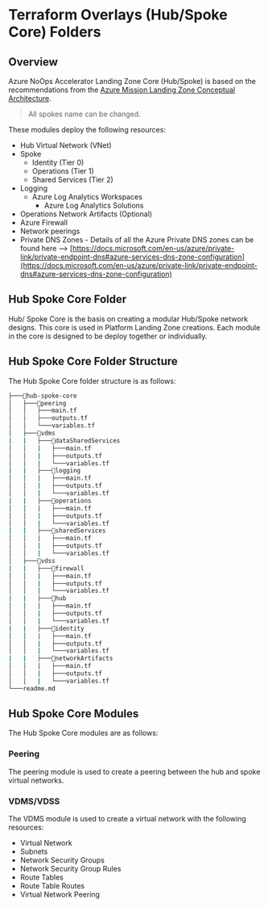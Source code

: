 # Terraform Overlays (Hub/Spoke Core) Folders

## Overview

Azure NoOps Accelerator Landing Zone Core (Hub/Spoke) is based on the recommendations from the [Azure Mission Landing Zone Conceptual Architecture](https://github.com/Azure/missionlz).

> All spokes name can be changed.

These modules deploy the following resources:

* Hub Virtual Network (VNet)  
* Spoke
  * Identity (Tier 0)
  * Operations (Tier 1)
  * Shared Services (Tier 2)
* Logging
  * Azure Log Analytics Workspaces
    * Azure Log Analytics Solutions
* Operations Network Artifacts (Optional)
* Azure Firewall
* Network peerings
* Private DNS Zones - Details of all the Azure Private DNS zones can be found here --> [https://docs.microsoft.com/en-us/azure/private-link/private-endpoint-dns#azure-services-dns-zone-configuration](https://docs.microsoft.com/en-us/azure/private-link/private-endpoint-dns#azure-services-dns-zone-configuration)

## Hub Spoke Core Folder

Hub/ Spoke Core is the basis on creating a modular Hub/Spoke network designs. This core is used in Platform Landing Zone creations. Each module in the core is designed to be deploy together or individually.

## Hub Spoke Core Folder Structure

The Hub Spoke Core folder structure is as follows:

```bash
├───📂hub-spoke-core
│   ├───📂peering
│   │   ├───main.tf
│   │   ├───outputs.tf
│   │   └───variables.tf
│   ├───📂vdms
|   |   ├───📂dataSharedServices
│   │   |   ├───main.tf
│   │   |   ├───outputs.tf
│   │   |   └───variables.tf
|   |   ├───📂logging
│   │   |   ├───main.tf
│   │   |   ├───outputs.tf
│   │   |   └───variables.tf
|   |   ├───📂operations
│   │   |   ├───main.tf
│   │   |   ├───outputs.tf
│   │   |   └───variables.tf
|   |   ├───📂sharedServices
│   │   |   ├───main.tf
│   │   |   ├───outputs.tf
│   │   |   └───variables.tf
│   ├───📂vdss
|   |   ├───📂firewall
│   │   |   ├───main.tf
│   │   |   ├───outputs.tf
│   │   |   └───variables.tf
|   |   ├───📂hub
│   │   |   ├───main.tf
│   │   |   ├───outputs.tf
│   │   |   └───variables.tf
|   |   ├───📂identity
│   │   |   ├───main.tf
│   │   |   ├───outputs.tf
│   │   |   └───variables.tf
|   |   ├───📂networkArtifacts
│   │   |   ├───main.tf
│   │   |   ├───outputs.tf
│   │   |   └───variables.tf
└───readme.md
```

## Hub Spoke Core Modules

The Hub Spoke Core modules are as follows:

### Peering

The peering module is used to create a peering between the hub and spoke virtual networks.

### VDMS/VDSS

The VDMS module is used to create a virtual network with the following resources:

* Virtual Network
* Subnets
* Network Security Groups
* Network Security Group Rules
* Route Tables
* Route Table Routes
* Virtual Network Peering